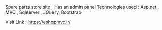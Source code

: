 Spare parts store site , Has an admin panel
Technologies used : Asp.net MVC , Sqlserver , JQuery, Bootstrap

Visit Link : https://eshopmvc.ir/
